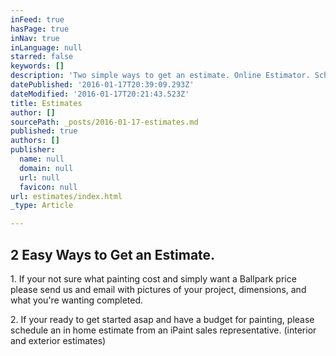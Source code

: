 ```yaml
---
inFeed: true
hasPage: true
inNav: true
inLanguage: null
starred: false
keywords: []
description: 'Two simple ways to get an estimate. Online Estimator. Schedule Estimate '
datePublished: '2016-01-17T20:39:09.293Z'
dateModified: '2016-01-17T20:21:43.523Z'
title: Estimates
author: []
sourcePath: _posts/2016-01-17-estimates.md
published: true
authors: []
publisher:
  name: null
  domain: null
  url: null
  favicon: null
url: estimates/index.html
_type: Article

---
```

## 2 Easy Ways to Get an Estimate. 

1\. If your not sure what painting cost and simply want a Ballpark price please send us and email with pictures of your project, dimensions, and what you're wanting completed. 

2\. If your ready to get started asap and have a budget for painting, please schedule an in home estimate from an iPaint sales representative. (interior and exterior estimates)